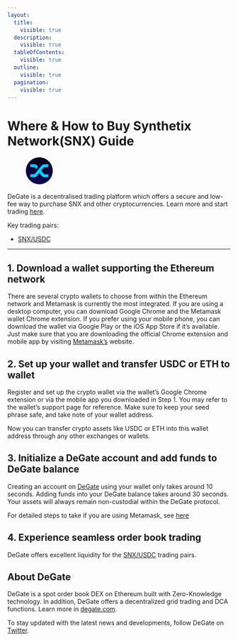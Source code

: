 ```yaml
---
layout:
  title:
    visible: true
  description:
    visible: true
  tableOfContents:
    visible: true
  outline:
    visible: true
  pagination:
    visible: true
---
```


# Where & How to Buy Synthetix Network(SNX) Guide

<figure><img src="../.gitbook/assets/snx_0xc011a73ee8576fb46f5e1c5751ca3b9fe0af2a6f1716284965692.jpg" alt="SNX" width="64" style="border-radius: 50%;"><figcaption></figcaption></figure>

DeGate is a decentralised trading platform which offers a secure and low-fee way to purchase SNX and other cryptocurrencies. Learn more and start trading [here](https://app.degate.com/trade/USDC/0xc011a73ee8576fb46f5e1c5751ca3b9fe0af2a6f?utm_source=howtobuy).&#x20;

Key trading pairs:

* [SNX/USDC](https://app.degate.com/trade/USDC/0xc011a73ee8576fb46f5e1c5751ca3b9fe0af2a6f?utm_source=howtobuy)

***

## 1. Download a wallet supporting the Ethereum network

There are several crypto wallets to choose from within the Ethereum network and Metamask is currently the most integrated. If you are using a desktop computer, you can download Google Chrome and the Metamask wallet Chrome extension. If you prefer using your mobile phone, you can download the wallet via Google Play or the iOS App Store if it’s available. Just make sure that you are downloading the official Chrome extension and mobile app by visiting [Metamask’s](https://metamask.io/) website.

## 2. Set up your wallet and transfer USDC or ETH to wallet

Register and set up the crypto wallet via the wallet’s Google Chrome extension or via the mobile app you downloaded in Step 1. You may refer to the wallet’s support page for reference. Make sure to keep your seed phrase safe, and take note of your wallet address.&#x20;

Now you can transfer crypto assets like USDC or ETH into this wallet address through any other exchanges or wallets.

## 3. Initialize a DeGate account and add funds to DeGate balance

Creating an account on [DeGate](https://app.degate.com/?utm_source=SNX_howtobuy) using your wallet only takes around 10 seconds. Adding funds into your DeGate balance takes around 30 seconds. Your assets will always remain non-custodial within the DeGate protocol.

For detailed steps to take if you are using Metamask, see [here](https://docs.degate.com/v/product_en/main-features/wallet-connectivity/metamask)

## 4. Experience seamless order book trading

DeGate offers excellent liquidity for the [SNX/USDC](https://app.degate.com/trade/USDC/0xc011a73ee8576fb46f5e1c5751ca3b9fe0af2a6f?utm_source=howtobuy) trading pairs.&#x20;

## About DeGate

DeGate is a spot order book DEX on Ethereum built with Zero-Knowledge technology. In addition, DeGate offers a decentralized grid trading and DCA functions. Learn more in [degate.com](https://degate.com/?utm_source=SNX_howtobuy).

To stay updated with the latest news and developments, follow DeGate on [Twitter](https://twitter.com/degatedex).
